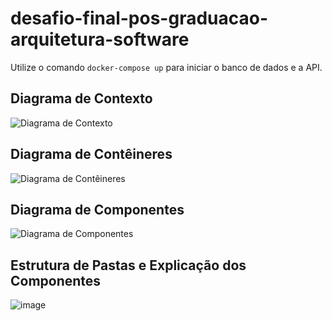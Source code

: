 # desafio-final-pos-graduacao-arquitetura-software

Utilize o comando `docker-compose up` para iniciar o banco de dados e a API.

## Diagrama de Contexto
![Diagrama de Contexto](https://github.com/user-attachments/assets/4ed49227-071b-4f28-bf74-d437f788013b)

## Diagrama de Contêineres
![Diagrama de Contêineres](https://github.com/user-attachments/assets/bd8fa192-91fd-43bd-8526-e3030c3b7a8f)

## Diagrama de Componentes
![Diagrama de Componentes](https://github.com/user-attachments/assets/9af2050c-2336-4faf-bc64-4cdceff40c85)

## Estrutura de Pastas e Explicação dos Componentes
![image](https://github.com/user-attachments/assets/0eb0a107-69ed-47b4-a27f-1b9fe8c32366)


